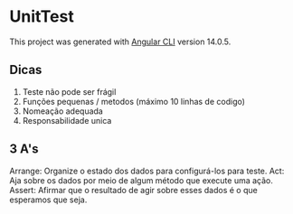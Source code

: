 # UnitTest

This project was generated with [Angular CLI](https://github.com/angular/angular-cli) version 14.0.5.

## Dicas
1. Teste não pode ser frágil
2. Funções pequenas / metodos (máximo 10 linhas de codigo)
3. Nomeação adequada
4. Responsabilidade unica

## 3 A's
Arrange: Organize o estado dos dados para configurá-los para teste.
Act: Aja sobre os dados por meio de algum método que execute uma ação.
Assert: Afirmar que o resultado de agir sobre esses dados é o que esperamos que seja.
